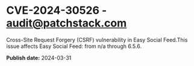 # CVE-2024-30526 - audit@patchstack.com

Cross-Site Request Forgery (CSRF) vulnerability in Easy Social Feed.This issue affects Easy Social Feed: from n/a through 6.5.6.



**Publish date:** 2024-03-31
